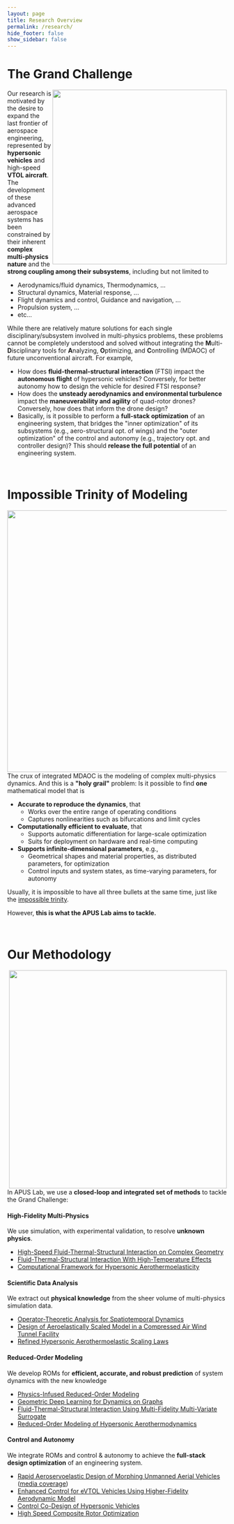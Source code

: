 ```yaml
---
layout: page
title: Research Overview
permalink: /research/
hide_footer: false
show_sidebar: false
---
```


# The Grand Challenge

<img src="/img/rsch_oct.png" align="right" width="400px"/>

Our research is motivated by the desire to expand the last frontier of aerospace engineering, represented by **hypersonic vehicles** and high-speed **VTOL aircraft**. The development of these advanced aerospace systems has been constrained by their inherent **complex multi-physics nature** and the **strong coupling among their subsystems**, including but not limited to

+ Aerodynamics/fluid dynamics, Thermodynamics, ...
+ Structural dynamics, Material response, ...
+ Flight dynamics and control, Guidance and navigation, ...
+ Propulsion system, ...
+ etc...

While there are relatively mature solutions for each single disciplinary/subsystem involved in multi-physics problems, these problems cannot be completely understood and solved without integrating the **M**ulti-**D**isciplinary tools for **A**nalyzing, **O**ptimizing, and **C**ontrolling (MDAOC) of future unconventional aircraft.  For example,

+ How does **fluid-thermal-structural interaction** (FTSI) impact the **autonomous flight** of hypersonic vehicles?  Conversely, for better autonomy how to design the vehicle for desired FTSI response?
+ How does the **unsteady aerodynamics and environmental turbulence** impact the **maneuverability and agility** of quad-rotor drones?  Conversely, how does that inform the drone design?
+ Basically, is it possible to perform a **full-stack optimization** of an engineering system, that bridges the "inner optimization" of its subsystems (e.g., aero-structural opt. of wings) and the "outer optimization" of the control and autonomy (e.g., trajectory opt. and controller design)?  This should **release the full potential** of an engineering system.

<br clear="right"/>

# Impossible Trinity of Modeling

<img src="/img/post_2109.png" align="right" width="600px"/>

The crux of integrated MDAOC is the modeling of complex multi-physics dynamics.  And this is a **"holy grail"** problem:  Is it possible to find **one** mathematical model that is
+ **Accurate to reproduce the dynamics**, that
  - Works over the entire range of operating conditions
  - Captures nonlinearities such as bifurcations and limit cycles
+ **Computationally efficient to evaluate**, that
  - Supports automatic differentiation for large-scale optimization
  - Suits for deployment on hardware and real-time computing
+ **Supports infinite-dimensional parameters**, e.g.,
  - Geometrical shapes and material properties, as distributed parameters, for optimization
  - Control inputs and system states, as time-varying parameters, for autonomy

Usually, it is impossible to have all three bullets at the same time, just like the [impossible trinity](https://en.wikipedia.org/wiki/Impossible_trinity).

However, **this is what the APUS Lab aims to tackle.**

<br clear="right"/>


# Our Methodology

<img src="/img/home_sum.png" align="right" width="500"/>

In APUS Lab, we use a **closed-loop and integrated set of methods** to tackle the Grand Challenge:

#### High-Fidelity Multi-Physics
We use simulation, with experimental validation, to resolve **unknown physics**.
+ [High-Speed Fluid-Thermal-Structural Interaction on Complex Geometry](/rsch_csr/)
+ [Fluid-Thermal-Structural Interaction With High-Temperature Effects](/rsch_ht_ftsi/)
+ [Computational Framework for Hypersonic Aerothermoelasticity](/rsch_hypate/)

#### Scientific Data Analysis
We extract out **physical knowledge** from the sheer volume of multi-physics simulation data.
+ [Operator-Theoretic Analysis for Spatiotemporal Dynamics](/rsch_std/)
+ [Design of Aeroelastically Scaled Model in a Compressed Air Wind Tunnel Facility](/news_st23/#aeroelastic-scaling)
+ [Refined Hypersonic Aerothermoelastic Scaling Laws](/rsch_ate_scl/)

#### Reduced-Order Modeling
We develop ROMs for **efficient, accurate, and robust prediction** of system dynamics with the new knowledge
+ [Physics-Infused Reduced-Order Modeling](/rsch_pirom/)
+ [Geometric Deep Learning for Dynamics on Graphs](/rsch_dgn/)
+ [Fluid-Thermal-Structural Interaction Using Multi-Fidelity Multi-Variate Surrogate](/rsch_ht_ftsi/)
+ [Reduced-Order Modeling of Hypersonic Aerothermodynamics](/rsch_rom_scl/)

#### Control and Autonomy
We integrate ROMs and control & autonomy to achieve the **full-stack design optimization** of an engineering system.
+ [Rapid Aeroservoelastic Design of Morphing Unmanned Aerial Vehicles](/award_sttr_22/) ([media coverage](https://news.engr.psu.edu/2023/huang-daning-army-grant-drones-project.aspx))
+ [Enhanced Control for eVTOL Vehicles Using Higher-Fidelity Aerodynamic Model](/news_st23/#landing-of-evtol)
+ [Control Co-Design of Hypersonic Vehicles](/rsch_hyp_ccd/)
+ [High Speed Composite Rotor Optimization](/rsch_rotor/)

<br clear="right"/>
